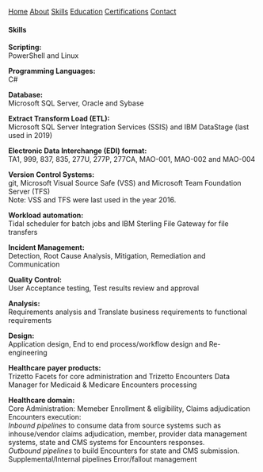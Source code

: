 [Home](/index.md) [About](/assets/about/about-me.md) [Skills](/assets/skills/skills.md) [Education](/assets/about/education.md) [Certifications](/assets/about/certifications.md)  [Contact](/assets/about/contact-me.md)  


#### **Skills**  

**Scripting:**  
PowerShell and Linux  

**Programming Languages:**  
 C#  

**Database:**  
 Microsoft SQL Server, Oracle and Sybase  

**Extract Transform Load (ETL):**  
 Microsoft SQL Server Integration Services (SSIS) and IBM DataStage (last used in 2019)  

**Electronic Data Interchange (EDI) format:**  
 TA1, 999, 837, 835, 277U, 277P, 277CA, MAO-001, MAO-002 and MAO-004  

**Version Control Systems:**  
 git,  Microsoft Visual Source Safe (VSS) and Microsoft Team Foundation Server (TFS)  
 Note: VSS and TFS were last used in the year 2016.  

**Workload automation:**  
 Tidal scheduler for batch jobs and IBM Sterling File Gateway for file transfers  

**Incident Management:**  
 Detection, Root Cause Analysis, Mitigation, Remediation and Communication  

**Quality Control:**  
 User Acceptance testing, Test results review and approval  

**Analysis:**  
 Requirements analysis  and Translate business requirements to functional requirements  

**Design:**  
 Application design, End to end process/workflow design and Re-engineering  

**Healthcare payer products:**  
 Trizetto Facets for core administration and Trizetto Encounters Data Manager for Medicaid & Medicare Encounters processing

**Healthcare domain:**  
 Core Administration: Memeber Enrollment & eligibility, Claims adjudication  
 Encounters execution:  
     *Inbound pipelines* to consume data from source systems such as inhouse/vendor claims adjudication, member, provider data management systems, state and CMS systems for Encounters responses.  
     *Outbound pipelines* to build Encounters for state and CMS submission.
     Supplemental/Internal pipelines
     Error/fallout management 
